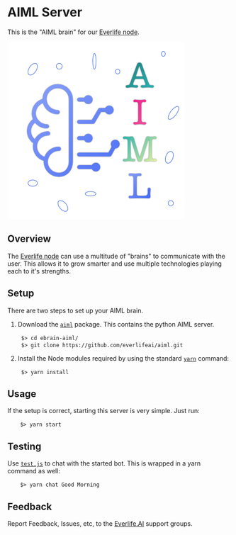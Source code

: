 AIML Server
===========

This is the "AIML  brain" for our
[Everlife node](https://everlife.ai).

![aim.png](aiml.png)


## Overview
The [Everlife node](https://everlife.ai) can use
a multitude of "brains" to communicate with the
user. This allows it to grow smarter and use
multiple technologies playing each to it's
strengths.

## Setup
There are two steps to set up your AIML brain.

1. Download the [`aiml`](https://github.com/everlifeai/aiml)
   package. This contains the python AIML server.

        $> cd ebrain-aiml/
        $> git clone https://github.com/everlifeai/aiml.git

2. Install the Node modules required by using the
   standard [`yarn`](https://yarnpkg.com) command:

        $> yarn install

## Usage
If the setup is correct, starting this server is very
simple. Just run:

        $> yarn start


## Testing
Use [`test.js`](./test.js) to chat with the
started bot. This is wrapped in a yarn
command as well:


        $> yarn chat Good Morning


## Feedback
Report Feedback, Issues, etc, to the
[Everlife.AI](https://everlife.ai) support groups.
